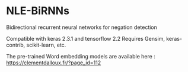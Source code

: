 # NLE-BiRNNs
Bidirectional recurrent neural networks for negation detection

Compatible with keras 2.3.1 and tensorflow 2.2
Requires Gensim, keras-contrib, scikit-learn, etc.

The pre-trained Word embedding models are available here : https://clementdalloux.fr/?page_id=112
